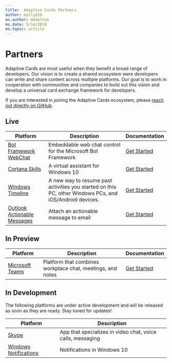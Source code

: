 ```yaml
---
title:  Adaptive Cards Partners
author: mollyd26
ms.author: modalton
ms.date: 5/14/2018
ms.topic: article
---
```


# Partners 

Adaptive Cards are most useful when they benefit a broad range of developers. Our vision is to create a shared ecosystem were developers can write and share content across multiple platforms. Our goal is to work in cooperation with communities and companies to build out this vision and develop a universal card exchange framework for developers.

If you are interested in joining the Adaptive Cards ecosystem, please [reach out directly on GitHub](https://github.com/Microsoft/AdaptiveCards).

## Live

Platform | Description | Documentation
---------|-------------|--------------
[Bot Framework WebChat](https://github.com/Microsoft/BotFramework-WebChat)  | Embeddable web chat control for the Microsoft Bot Framework | [Get Started](https://docs.microsoft.com/en-us/adaptive-cards/get-started/bots)
[Cortana Skills](https://techcommunity.microsoft.com/t5/Cortana-Skills-Kit-Blog/Cortana-Skills-now-support-Adaptive-Cards/ba-p/160122)  | A virtual assistant for Windows 10 | [Get Started](https://docs.microsoft.com/en-us/adaptive-cards/get-started/bots)
[Windows Timeline](https://blogs.windows.com/windowsexperience/2017/12/19/announcing-windows-10-insider-preview-build-17063-pc/) | A new way to resume past activities you started on this PC, other Windows PCs, and iOS/Android devices. | [Get Started](https://docs.microsoft.com/en-us/adaptive-cards/get-started/windows)
[Outlook Actionable Messages](https://outlook.office.com)  | Attach an actionable message to email | [Get Started](https://docs.microsoft.com/en-us/outlook/actionable-messages/)

## In Preview

Platform | Description | Documentation
---------|-------------|--------------
[Microsoft Teams](https://products.office.com/en-US/microsoft-teams/group-chat-software) | Platform that combines workplace chat, meetings, and notes | [Get Started](https://docs.microsoft.com/en-us/microsoftteams/platform/resources/dev-preview/developer-preview-features)

## In Development

The following platforms are under active development and will be released as soon as they are ready. Stay tuned for updates!

Platform | Description 
---------|------------
[Skype](https://www.skype.com/en/)  | App that specializes in video chat, voice calls, messaging 
[Windows Notifications](https://docs.microsoft.com/en-us/windows/uwp/design/shell/tiles-and-notifications/adaptive-interactive-toasts)  | Notifications in Windows 10



